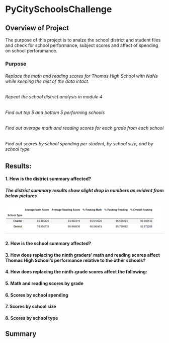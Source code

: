# PyCitySchoolsChallenge
## Overview of Project
The purpose of this project is to analze the school district and student files and check for school performance, subject scores and affect of spending on school perforamance.
### Purpose
###### Replace the math and reading scores for Thomas High School with NaNs while keeping the rest of the data intact. 
###### Repeat the school district analysis in module 4
###### Find out top 5 and bottom 5 performing schools
###### Find out average math and reading scores for each grade from each school
###### Find out scores by school spending per student, by school size, and by school type


## Results: 

#### 1. How is the district summary affected?
##### The district summary results show slight drop in numbers as evident from below pictures

![alt text](https://github.com/vd1310/PyCitySchoolsChallenge/blob/main/disctrict%20summary.png)


#### 2. How is the school summary affected?

#### 3. How does replacing the ninth graders’ math and reading scores affect Thomas High School’s performance relative to the other schools?

#### 4. How does replacing the ninth-grade scores affect the following:

#### 5. Math and reading scores by grade

#### 6. Scores by school spending

#### 7. Scores by school size

#### 8. Scores by school type

## Summary
